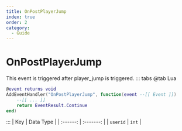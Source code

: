 ```yaml
---
title: OnPostPlayerJump
index: true
order: 2
category:
  - Guide
---
```


# OnPostPlayerJump
This event is triggered after player_jump is triggered.
::: tabs
@tab Lua
```lua
@event returns void
AddEventHandler("OnPostPlayerJump", function(event --[[ Event ]])
    --[[ ... ]]
    return EventResult.Continue
end)
```

:::
|    Key   | Data Type |
| :------: | :-------: |
| `userid` |   `int`   |
